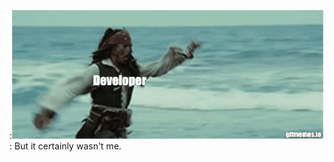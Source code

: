 <!-- Header -->
:![Header](https://github.com/s1ma82/s1ma82/blob/main/src/developer-recruiters.gif):
But it certainly wasn't me.
<!-- About me -->

<!-- Еechnologies -->

<!-- Projects -->

<!-- Возьмите не работу -->